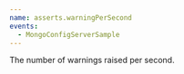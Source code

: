 ```yaml
---
name: asserts.warningPerSecond
events:
  - MongoConfigServerSample
---
```


The number of warnings raised per second.